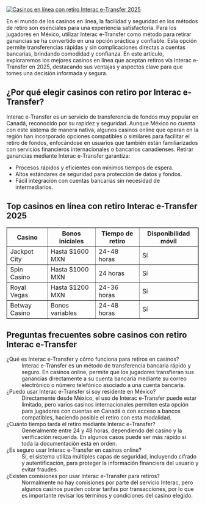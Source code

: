 [![Casinos en línea con retiro Interac e-Transfer 2025](https://123-caf.pages.dev/gitsignup.png)](https://vrmoo.ru/Bt82HjjY)

<p>En el mundo de los casinos en línea, la facilidad y seguridad en los métodos de retiro son esenciales para una experiencia satisfactoria. Para los jugadores en México, utilizar Interac e-Transfer como método para retirar ganancias se ha convertido en una opción práctica y confiable. Esta opción permite transferencias rápidas y sin complicaciones directas a cuentas bancarias, brindando comodidad y confianza. En este artículo, exploraremos los mejores casinos en línea que aceptan retiros vía Interac e-Transfer en 2025, destacando sus ventajas y aspectos clave para que tomes una decisión informada y segura.</p>  <h2>¿Por qué elegir casinos con retiro por Interac e-Transfer?</h2> <p>Interac e-Transfer es un servicio de transferencia de fondos muy popular en Canadá, reconocido por su rapidez y seguridad. Aunque México no cuenta con este sistema de manera nativa, algunos casinos online que operan en la región han incorporado opciones compatibles o similares para facilitar el retiro de fondos, enfocándose en usuarios que también están familiarizados con servicios financieros internacionales o bancarios canadienses. Retirar ganancias mediante Interac e-Transfer garantiza:</p> <ul>   <li>Procesos rápidos y eficientes con mínimos tiempos de espera.</li>   <li>Altos estándares de seguridad para protección de datos y fondos.</li>   <li>Fácil integración con cuentas bancarias sin necesidad de intermediarios.</li> </ul>  <h2>Top casinos en línea con retiro Interac e-Transfer 2025</h2> <table border="1" cellspacing="0" cellpadding="8">   <thead>     <tr>       <th>Casino</th>       <th>Bonos iniciales</th>       <th>Tiempo de retiro</th>       <th>Disponibilidad móvil</th>     </tr>   </thead>   <tbody>     <tr>       <td>Jackpot City</td>       <td>Hasta $1600 MXN</td>       <td>24-48 horas</td>       <td>Sí</td>     </tr>     <tr>       <td>Spin Casino</td>       <td>Hasta $1000 MXN</td>       <td>24 horas</td>       <td>Sí</td>     </tr>     <tr>       <td>Royal Vegas</td>       <td>Hasta $1200 MXN</td>       <td>24-36 horas</td>       <td>Sí</td>     </tr>     <tr>       <td>Betway Casino</td>       <td>Bonos variables</td>       <td>24-48 horas</td>       <td>Sí</td>     </tr>   </tbody> </table>  <h2>Preguntas frecuentes sobre casinos con retiro Interac e-Transfer</h2> <dl>   <dt>¿Qué es Interac e-Transfer y cómo funciona para retiros en casinos?</dt>   <dd>Interac e-Transfer es un método de transferencia bancaria rápido y seguro. En casinos online, permite que los jugadores transfieran sus ganancias directamente a su cuenta bancaria mediante su correo electrónico o número telefónico asociado a una cuenta bancaria.</dd>    <dt>¿Puedo usar Interac e-Transfer si soy residente en México?</dt>   <dd>Directamente desde México, el uso de Interac e-Transfer puede estar limitado, pero varios casinos internacionales permiten esta opción para jugadores con cuentas en Canadá o con acceso a bancos compatibles, haciendo posible el retiro con esta modalidad.</dd>    <dt>¿Cuánto tiempo tarda el retiro mediante Interac e-Transfer?</dt>   <dd>Generalmente entre 24 y 48 horas, dependiendo del casino y la verificación requerida. En algunos casos puede ser más rápido si toda la documentación está en orden.</dd>    <dt>¿Es seguro usar Interac e-Transfer en casinos online?</dt>   <dd>Sí, el sistema utiliza múltiples capas de seguridad, incluyendo cifrado y autentificación, para proteger la información financiera del usuario y evitar fraudes.</dd>    <dt>¿Existen comisiones por usar Interac e-Transfer para retiros?</dt>   <dd>Normalmente no hay comisiones por parte del servicio Interac, pero algunos casinos pueden cobrar tarifas por transacciones, por lo que es importante revisar los términos y condiciones del casino elegido.</dd> </dl>